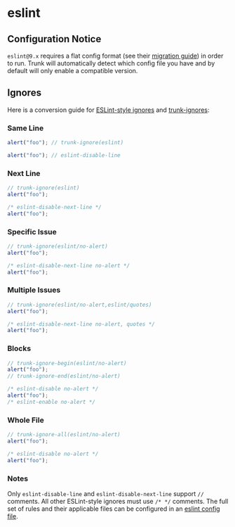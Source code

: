 # eslint

## Configuration Notice

`eslint@9.x` requires a flat config format (see their
[migration guide](https://eslint.org/docs/latest/use/migrate-to-9.0.0#flat-config)) in order to run.
Trunk will automatically detect which config file you have and by default will only enable a
compatible version.

## Ignores

Here is a conversion guide for
[ESLint-style ignores](https://eslint.org/docs/latest/use/configure/rules#disabling-rules) and
[trunk-ignores](https://docs.trunk.io/code-quality/linters/ignoring-issues-and-files):

### Same Line

```typescript
alert("foo"); // trunk-ignore(eslint)

alert("foo"); // eslint-disable-line
```

### Next Line

```typescript
// trunk-ignore(eslint)
alert("foo");

/* eslint-disable-next-line */
alert("foo");
```

### Specific Issue

```typescript
// trunk-ignore(eslint/no-alert)
alert("foo");

/* eslint-disable-next-line no-alert */
alert("foo");
```

### Multiple Issues

```typescript
// trunk-ignore(eslint/no-alert,eslint/quotes)
alert("foo");

/* eslint-disable-next-line no-alert, quotes */
alert("foo");
```

### Blocks

```typescript
// trunk-ignore-begin(eslint/no-alert)
alert("foo");
// trunk-ignore-end(eslint/no-alert)

/* eslint-disable no-alert */
alert("foo");
/* eslint-enable no-alert */
```

### Whole File

```typescript
// trunk-ignore-all(eslint/no-alert)
alert("foo");

/* eslint-disable no-alert */
alert("foo");
```

### Notes

Only `eslint-disable-line` and `eslint-disable-next-line` support `//` comments. All other
ESLint-style ignores must use `/* */` comments. The full set of rules and their applicable files can
be configured in an
[eslint config file](https://eslint.org/docs/latest/use/configure/rules#using-configuration-files).
